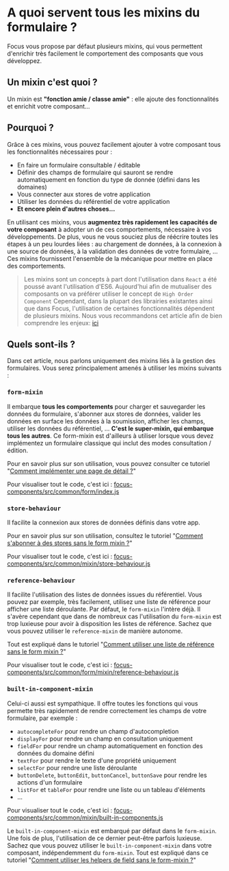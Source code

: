 # A quoi servent tous les mixins du formulaire ?

Focus vous propose par défaut plusieurs mixins, qui vous permettent d'enrichir très facilement le comportement des composants que vous développez.

## Un mixin c'est quoi ?

Un mixin est __"fonction amie / classe amie"__ : elle ajoute des fonctionnalités et enrichit votre composant...

## Pourquoi ?

Grâce à ces mixins, vous pouvez facilement ajouter à votre composant tous les fonctionnalités nécessaires pour :
* En faire un formulaire consultable / éditable
* Définir des champs de formulaire qui sauront se rendre automatiquement en fonction du type de donnée (défini dans les domaines)
* Vous connecter aux stores de votre application
* Utiliser les données du référentiel de votre application
* **Et encore plein d'autres choses...**

En utilisant ces mixins, vous **augmentez très rapidement les capacités de votre composant** à adopter un de ces comportements, nécessaire à vos développements.
De plus, vous ne vous souciez plus de réécrire toutes les étapes à un peu lourdes liées : au chargement de données, à la connexion à une source de données, à la validation des données de votre formulaire, ... Ces mixins fournissent l'ensemble de la mécanique pour mettre en place des comportements.

> Les mixins sont un concepts à part dont l'utilisation dans `React` a été poussé avant l'utilisation d'ES6.
> Aujourd'hui afin de mutualiser des composants on va préférer utiliser le concept de `High Order Component`
> Cependant, dans la plupart des librairies existantes ainsi que dans Focus, l'utilisation de certaines fonctionnalités dépendent de plusieurs mixins.
> Nous vous recommandons cet article afin de bien comprendre les enjeux: [ici](https://facebook.github.io/react/blog/2016/07/13/mixins-considered-harmful.html)

## Quels sont-ils ?

Dans cet article, nous parlons uniquement des mixins liés à la gestion des formulaires. Vous serez principalement amenés à utiliser les mixins suivants :

### `form-mixin`

Il embarque **tous les comportements** pour charger et sauvegarder les données du formulaire, s'abonner aux stores de données, valider les données en surface les données à la soumission, afficher les champs, utiliser les données du référentiel, ... **C'est le super-mixin, qui embarque tous les autres**. Ce form-mixin est d'ailleurs à utiliser lorsque vous devez implémentez un formulaire classique qui inclut des modes consultation / édition.

Pour en savoir plus sur son utilisation, vous pouvez consulter ce tutoriel "[Comment implémenter une page de détail ?](detail.md)"

Pour visualiser tout le code, c'est ici : [focus-components/src/common/form/index.js](https://github.com/KleeGroup/focus-components/blob/develop/src/common/form/index.js)

### `store-behaviour`

Il facilite la connexion aux stores de données définis dans votre app.

Pour en savoir plus sur son utilisation, consultez le tutoriel "[Comment s'abonner à des stores sans le form mixin ?](store-behavior.md)"

Pour visualiser tout le code, c'est ici : [focus-components/src/common/mixin/store-behaviour.js](https://github.com/KleeGroup/focus-components/blob/develop/src/common/mixin/store-behaviour.js)

### `reference-behaviour`

Il facilite l'utilisation des listes de données issues du référentiel. Vous pouvez par exemple, très facilement, utilisez une liste de référence pour afficher une liste déroulante. Par défaut, le `form-mixin` l'intère déjà. Il s'avère cependant que dans de nombreux cas l'utilisation du `form-mixin` est trop luxieuse pour avoir à disposition les listes de référence. Sachez que vous pouvez utiliser le `reference-mixin` de manière autonome.

Tout est expliqué dans le tutoriel "[Comment utiliser une liste de référence sans le form mixin ?](reference-mixin.md)"

Pour visualiser tout le code, c'est ici : [focus-components/src/common/form/mixin/reference-behaviour.js](https://github.com/KleeGroup/focus-components/blob/develop/src/common/form/mixin/reference-behaviour.js)

### `built-in-component-mixin`

Celui-ci aussi est sympathique. Il offre toutes les fonctions qui vous permette très rapidement de rendre correctement les champs de votre formulaire, par exemple :
* `autocompleteFor` pour rendre un champ d'autocompletion
* `displayFor` pour rendre un champ en consultation uniquement
* `fieldFor` pour rendre un champ automatiquement en fonction des données du domaine défini
* `textFor` pour rendre le texte d'une propriété uniquement
* `selectFor` pour rendre une liste déroulante
* `buttonDelete`, `buttonEdit`, `buttonCancel`, `buttonSave` pour rendre les actions d'un formulaire
* `listFor` et `tableFor` pour rendre une liste ou un tableau d'éléments
* ...

Pour visualiser tout le code, c'est ici : [focus-components/src/common/mixin/built-in-components.js](https://github.com/KleeGroup/focus-components/blob/develop/src/common/mixin/built-in-components.js)

Le `built-in-component-mixin` est embarqué par défaut dans le `form-mixin`. Une fois de plus, l'utilisation de ce dernier peut-être parfois luxieuse. Sachez que vous pouvez utiliser le `built-in-component-mixin` dans votre composant, indépendemment du `form-mixin`. Tout est expliqué dans ce tutoriel "[Comment utiliser les helpers de field sans le form-mixin ?](built-in-component-mixin.md)"
